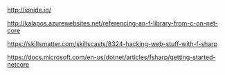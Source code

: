 
http://ionide.io/

http://kalapos.azurewebsites.net/referencing-an-f-library-from-c-on-net-core

https://skillsmatter.com/skillscasts/8324-hacking-web-stuff-with-f-sharp

https://docs.microsoft.com/en-us/dotnet/articles/fsharp/getting-started-netcore
